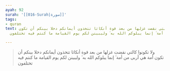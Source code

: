 ```yaml
---
ayah: 92
surah: '[[016-Surah|سورة]]'
tags:
- quran
text: ولا تكونوا كالتي نقضت غزلها من بعد قوة أنكاثا تتخذون أيمانكم دخلا بينكم أن تكون
  أمة هي أربى من أمة ۚ إنما يبلوكم الله به ۚ وليبينن لكم يوم القيامة ما كنتم فيه تختلفون

---
```

> ولا تكونوا كالتي نقضت غزلها من بعد قوة أنكاثا تتخذون أيمانكم دخلا بينكم أن تكون أمة هي أربى من أمة ۚ إنما يبلوكم الله به ۚ وليبينن لكم يوم القيامة ما كنتم فيه تختلفون
